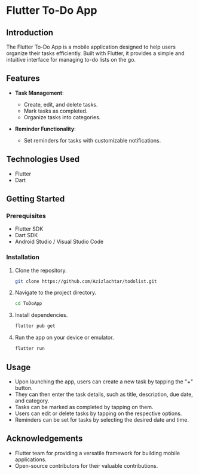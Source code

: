 # Flutter To-Do App

## Introduction
The Flutter To-Do App is a mobile application designed to help users organize their tasks efficiently. Built with Flutter, it provides a simple and intuitive interface for managing to-do lists on the go.

## Features
- **Task Management**:
  - Create, edit, and delete tasks.
  - Mark tasks as completed.
  - Organize tasks into categories.

- **Reminder Functionality**:
  - Set reminders for tasks with customizable notifications.

## Technologies Used
- Flutter
- Dart

## Getting Started
### Prerequisites
- Flutter SDK
- Dart SDK
- Android Studio / Visual Studio Code

### Installation
1. Clone the repository.
   ```bash
   git clone https://github.com/Azizlachtar/todolist.git
   ```
2. Navigate to the project directory.
   ```bash
   cd ToDoApp
   ```
3. Install dependencies.
   ```bash
   flutter pub get
   ```
4. Run the app on your device or emulator.
   ```bash
   flutter run
   ```

## Usage
- Upon launching the app, users can create a new task by tapping the "+" button.
- They can then enter the task details, such as title, description, due date, and category.
- Tasks can be marked as completed by tapping on them.
- Users can edit or delete tasks by tapping on the respective options.
- Reminders can be set for tasks by selecting the desired date and time.


## Acknowledgements
- Flutter team for providing a versatile framework for building mobile applications.
- Open-source contributors for their valuable contributions.
